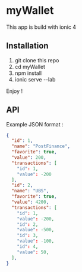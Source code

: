 # myWallet
This app is build with ionic 4

## Installation 
1. git clone this repo
2. cd myWallet
3. npm install
4. ionic serve --lab

Enjoy !

## API

Example JSON format :
```json
{
  "id": 1,
  "name": "PostFinance",
  "favorite": true,
  "value": 200,
  "transactions": [
    "id": 1,
    "value": -200
  ],
  "id": 2,
  "name": "UBS",
  "favorite": true,
  "value": 4200,
  "transactions": [
    "id": 1,
    "value": -200,
    "id": 2,
    "value": -500,
    "id": 3,
    "value": -100,
    "id": 4,
    "value": 50,
  ],
}
```
